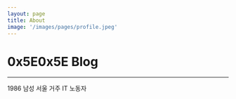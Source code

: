 ```yaml
---
layout: page
title: About
image: '/images/pages/profile.jpeg'
---
```


# 0x5E0x5E Blog
_ _ _

1986
남성
서울 거주
IT 노동자